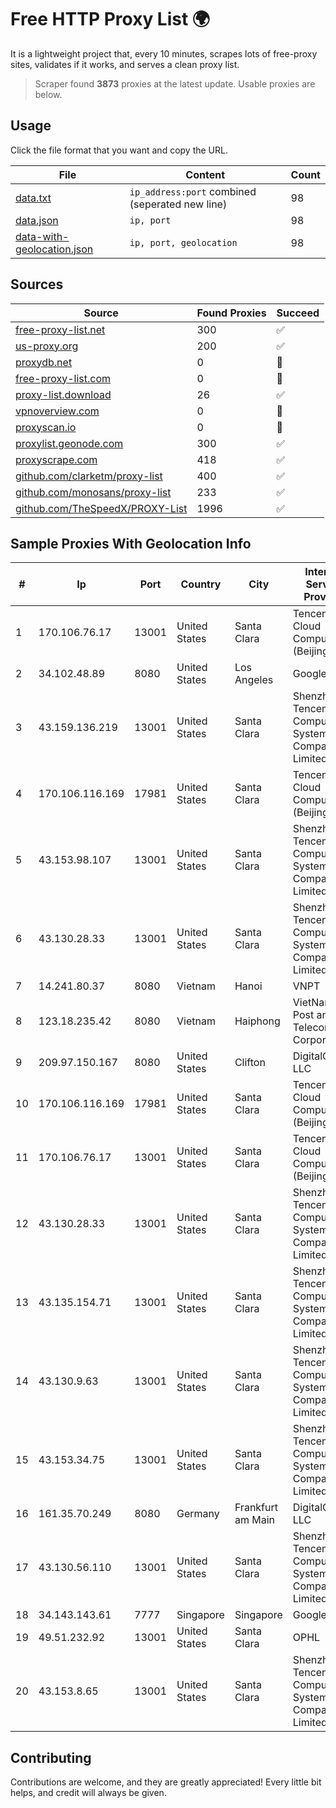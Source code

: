 
# Free HTTP Proxy List 🌍

It is a lightweight project that, every 10 minutes, scrapes lots of free-proxy sites, validates if it works, and serves a clean proxy list.


> Scraper found **3873** proxies at the latest update. Usable proxies are below.

## Usage

Click the file format that you want and copy the URL.


|File|Content|Count|
|----|-------|-----|
|[data.txt](https://raw.githubusercontent.com/themiralay/Proxy-List-World/master/data.txt)|`ip_address:port` combined (seperated new line)|98|
|[data.json](https://raw.githubusercontent.com/themiralay/Proxy-List-World/master/data.json)|`ip, port`|98|
|[data-with-geolocation.json](https://raw.githubusercontent.com/themiralay/Proxy-List-World/master/data-with-geolocation.json)|`ip, port, geolocation`|98|

## Sources

|Source|Found Proxies|Succeed|
|------|-------------|-------|
|[free-proxy-list.net](https://free-proxy-list.net)|300|✅|
|[us-proxy.org](https://www.us-proxy.org)|200|✅|
|[proxydb.net](http://proxydb.net)|0|🚫|
|[free-proxy-list.com](https://free-proxy-list.com/?page=&port=&type%5B%5D=http&type%5B%5D=https&up_time=0&search=Search)|0|🚫|
|[proxy-list.download](https://www.proxy-list.download/HTTP)|26|✅|
|[vpnoverview.com](https://vpnoverview.com/privacy/anonymous-browsing/free-proxy-servers)|0|🚫|
|[proxyscan.io](https://www.proxyscan.io)|0|🚫|
|[proxylist.geonode.com](https://proxylist.geonode.com/api/proxy-list?limit=300&page=1&sort_by=lastChecked&sort_type=desc&protocols=http,https)|300|✅|
|[proxyscrape.com](https://api.proxyscrape.com/v2/?request=displayproxies&protocol=http&timeout=10000&country=all&ssl=all&anonymity=all)|418|✅|
|[github.com/clarketm/proxy-list](https://raw.githubusercontent.com/clarketm/proxy-list/master/proxy-list-raw.txt)|400|✅|
|[github.com/monosans/proxy-list](https://raw.githubusercontent.com/monosans/proxy-list/main/proxies/http.txt)|233|✅|
|[github.com/TheSpeedX/PROXY-List](https://raw.githubusercontent.com/TheSpeedX/PROXY-List/master/http.txt)|1996|✅|


## Sample Proxies With Geolocation Info

|#|Ip|Port|Country|City|Internet Service Provider|
|-|--|----|-------|----|-------------------------|
|1|170.106.76.17|13001|United States|Santa Clara|Tencent Cloud Computing (Beijing) Co|
|2|34.102.48.89|8080|United States|Los Angeles|Google LLC|
|3|43.159.136.219|13001|United States|Santa Clara|Shenzhen Tencent Computer Systems Company Limited|
|4|170.106.116.169|17981|United States|Santa Clara|Tencent Cloud Computing (Beijing) Co|
|5|43.153.98.107|13001|United States|Santa Clara|Shenzhen Tencent Computer Systems Company Limited|
|6|43.130.28.33|13001|United States|Santa Clara|Shenzhen Tencent Computer Systems Company Limited|
|7|14.241.80.37|8080|Vietnam|Hanoi|VNPT|
|8|123.18.235.42|8080|Vietnam|Haiphong|VietNam Post and Telecom Corporation|
|9|209.97.150.167|8080|United States|Clifton|DigitalOcean, LLC|
|10|170.106.116.169|17981|United States|Santa Clara|Tencent Cloud Computing (Beijing) Co|
|11|170.106.76.17|13001|United States|Santa Clara|Tencent Cloud Computing (Beijing) Co|
|12|43.130.28.33|13001|United States|Santa Clara|Shenzhen Tencent Computer Systems Company Limited|
|13|43.135.154.71|13001|United States|Santa Clara|Shenzhen Tencent Computer Systems Company Limited|
|14|43.130.9.63|13001|United States|Santa Clara|Shenzhen Tencent Computer Systems Company Limited|
|15|43.153.34.75|13001|United States|Santa Clara|Shenzhen Tencent Computer Systems Company Limited|
|16|161.35.70.249|8080|Germany|Frankfurt am Main|DigitalOcean, LLC|
|17|43.130.56.110|13001|United States|Santa Clara|Shenzhen Tencent Computer Systems Company Limited|
|18|34.143.143.61|7777|Singapore|Singapore|Google LLC|
|19|49.51.232.92|13001|United States|Santa Clara|OPHL|
|20|43.153.8.65|13001|United States|Santa Clara|Shenzhen Tencent Computer Systems Company Limited|



## Contributing

Contributions are welcome, and they are greatly appreciated! Every
little bit helps, and credit will always be given.

